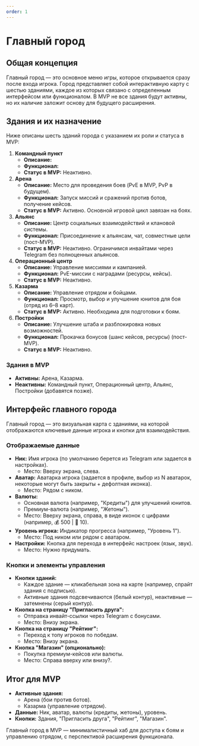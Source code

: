 ```yaml
---
order: 1
---
```


# Главный город

## Общая концепция

Главный город — это основное меню игры, которое открывается сразу после входа игрока. Город представляет собой интерактивную карту с шестью зданиями, каждое из которых связано с определенным интерфейсом или функционалом. В MVP не все здания будут активны, но их наличие заложит основу для будущего расширения.

## Здания и их назначение

Ниже описаны шесть зданий города с указанием их роли и статуса в MVP:

1. **Командный пункт**
   - **Описание:**
   - **Функционал:**
   - **Статус в MVP:** Неактивно.
1. **Арена**
   - **Описание:** Место для проведения боев (PvE в MVP, PvP в будущем).
   - **Функционал:** Запуск миссий и сражений против ботов, получение кейсов.
   - **Статус в MVP:** Активно. Основной игровой цикл завязан на боях.
1. **Альянс**
   - **Описание:** Центр социальных взаимодействий и клановой системы.
   - **Функционал:** Присоединение к альянсам, чат, совместные цели (пост-MVP).
   - **Статус в MVP:** Неактивно. Ограничимся инвайтами через Telegram без полноценных альянсов.
1. **Операционный центр**
   - **Описание:** Управление миссиями и кампанией.
   - **Функционал:** PvE-миссии с наградами (ресурсы, кейсы).
   - **Статус в MVP:** Неактивно.
1. **Казарма**
   - **Описание:** Управление отрядом и бойцами.
   - **Функционал:** Просмотр, выбор и улучшение юнитов для боя (отряд из 6–8 карт).
   - **Статус в MVP:** Активно. Необходима для подготовки к боям.
1. **Постройки**
   - **Описание:** Улучшение штаба и разблокировка новых возможностей.
   - **Функционал:** Прокачка бонусов (шанс кейсов, ресурсы) (пост-MVP).
   - **Статус в MVP:** Неактивно.

### Здания в MVP

- **Активны:** Арена, Казарма.
- **Неактивны:** Командный пункт, Операционный центр, Альянс, Постройки (добавятся позже).

## Интерфейс главного города

Главный город — это визуальная карта с зданиями, на которой отображаются ключевые данные игрока и кнопки для взаимодействия.

### Отображаемые данные

- **Ник:** Имя игрока (по умолчанию берется из Telegram или задается в настройках).
  - Место: Вверху экрана, слева.
- **Аватар:** Аватарка игрока (задается в профиле, выбор из N аватарок, некоторые могут быть закрыты + дефолтная иконка).
  - Место: Рядом с ником.
- **Валюты:**
  - Основная валюта (например, "Кредиты") для улучшений юнитов.
  - Премиум-валюта (например, "Жетоны").
  - Место: Вверху экрана, справа, в виде иконок с цифрами (например, 💰 500 | 💎 10).
- **Уровень игрока:** Индикатор прогресса (например, "Уровень 1").
  - Место: Под ником или рядом с аватаром.
- **Настройки:** Кнопка для перехода в интерфейс настроек (язык, звук).
  - Место: Нужно придумать.

### Кнопки и элементы управления

- **Кнопки зданий:**
  - Каждое здание — кликабельная зона на карте (например, спрайт здания с подписью).
  - Активные здания подсвечиваются (белый контур), неактивные — затемнены (серый контур).
- **Кнопка на страницу "Пригласить друга":**
  - Отправка инвайт-ссылки через Telegram с бонусами.
  - Место: Внизу экрана.
- **Кнопка на страницу "Рейтинг":**
  - Переход к топу игроков по победам.
  - Место: Внизу экрана.
- **Кнопка "Магазин" (опционально):**
  - Покупка премиум-кейсов или валюты.
  - Место: Справа вверху или внизу?.

## Итог для MVP

- **Активные здания:**
  - Арена (бои против ботов).
  - Казарма (управление отрядом).
- **Данные:** Ник, аватар, валюты (кредиты, жетоны), уровень.
- **Кнопки:** Здания, "Пригласить друга", "Рейтинг", "Магазин".

Главный город в MVP — минималистичный хаб для доступа к боям и управлению отрядом, с перспективой расширения функционала.
